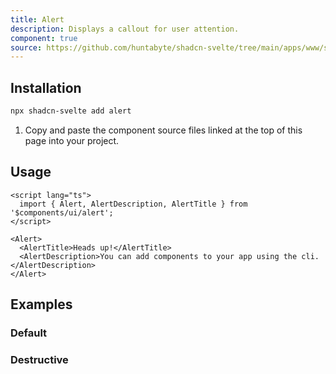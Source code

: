 ```yaml
---
title: Alert
description: Displays a callout for user attention.
component: true
source: https://github.com/huntabyte/shadcn-svelte/tree/main/apps/www/src/lib/components/ui/alert
---
```


<script>
  import { AlertDemo, AlertDemoDestructive, ComponentExample, ManualInstall } from '$components/docs';
</script>

<ComponentExample src="src/lib/components/docs/examples/alert/AlertDemo.svelte">

<div slot="example" style="width: 100%;">
<AlertDemo />
</div>

</ComponentExample>

## Installation

```bash
npx shadcn-svelte add alert
```

<ManualInstall>

1. Copy and paste the component source files linked at the top of this page into your project.

</ManualInstall>

## Usage

```svelte
<script lang="ts">
  import { Alert, AlertDescription, AlertTitle } from '$components/ui/alert';
</script>
```

```svelte
<Alert>
  <AlertTitle>Heads up!</AlertTitle>
  <AlertDescription>You can add components to your app using the cli.</AlertDescription>
</Alert>
```

## Examples

### Default

<ComponentExample src="src/lib/components/docs/examples/alert/AlertDemo.svelte">

<div slot="example" style="width: 100%;">
<AlertDemo />
</div>

</ComponentExample>

### Destructive

<ComponentExample src="src/lib/components/docs/examples/alert/AlertDemoDestructive.svelte">

<div slot="example" style="width: 100%;">
<AlertDemoDestructive />
</div>

</ComponentExample>
